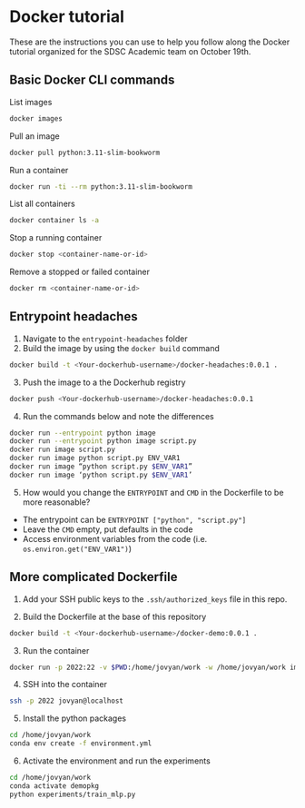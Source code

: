 # Docker tutorial

These are the instructions you can use to help you follow along
the Docker tutorial organized for the SDSC Academic team on 
October 19th.

## Basic Docker CLI commands

List images

```bash
docker images
```

Pull an image

```bash
docker pull python:3.11-slim-bookworm
```

Run a container

```bash
docker run -ti --rm python:3.11-slim-bookworm
```

List all containers

```bash
docker container ls -a
```

Stop a running container

```bash
docker stop <container-name-or-id>
```

Remove a stopped or failed container

```bash
docker rm <container-name-or-id>
```

## Entrypoint headaches

1. Navigate to the `entrypoint-headaches` folder
2. Build the image by using the `docker build` command

```bash
docker build -t <Your-dockerhub-username>/docker-headaches:0.0.1 .
```

3. Push the image to a the Dockerhub registry

```bash
docker push <Your-dockerhub-username>/docker-headaches:0.0.1
```

4. Run the commands below and note the differences

```bash
docker run --entrypoint python image
docker run --entrypoint python image script.py
docker run image script.py
docker run image python script.py ENV_VAR1
docker run image “python script.py $ENV_VAR1”
docker run image ‘python script.py $ENV_VAR1’
```

5. How would you change the `ENTRYPOINT` and `CMD` in the Dockerfile to be more reasonable?

  - The entrypoint can be `ENTRYPOINT ["python", "script.py"]`
  - Leave the `CMD` empty, put defaults in the code
  - Access environment variables from the code (i.e. `os.environ.get("ENV_VAR1")`)

## More complicated Dockerfile

1. Add your SSH public keys to the `.ssh/authorized_keys` file in this repo.

2. Build the Dockerfile at the base of this repository

```bash
docker build -t <Your-dockerhub-username>/docker-demo:0.0.1 .
```

3. Run the container

```bash
docker run -p 2022:22 -v $PWD:/home/jovyan/work -w /home/jovyan/work image1
```

4. SSH into the container

```bash
ssh -p 2022 jovyan@localhost
```

5. Install the python packages

```bash
cd /home/jovyan/work
conda env create -f environment.yml
```

6. Activate the environment and run the experiments

```bash
cd /home/jovyan/work
conda activate demopkg
python experiments/train_mlp.py
```
